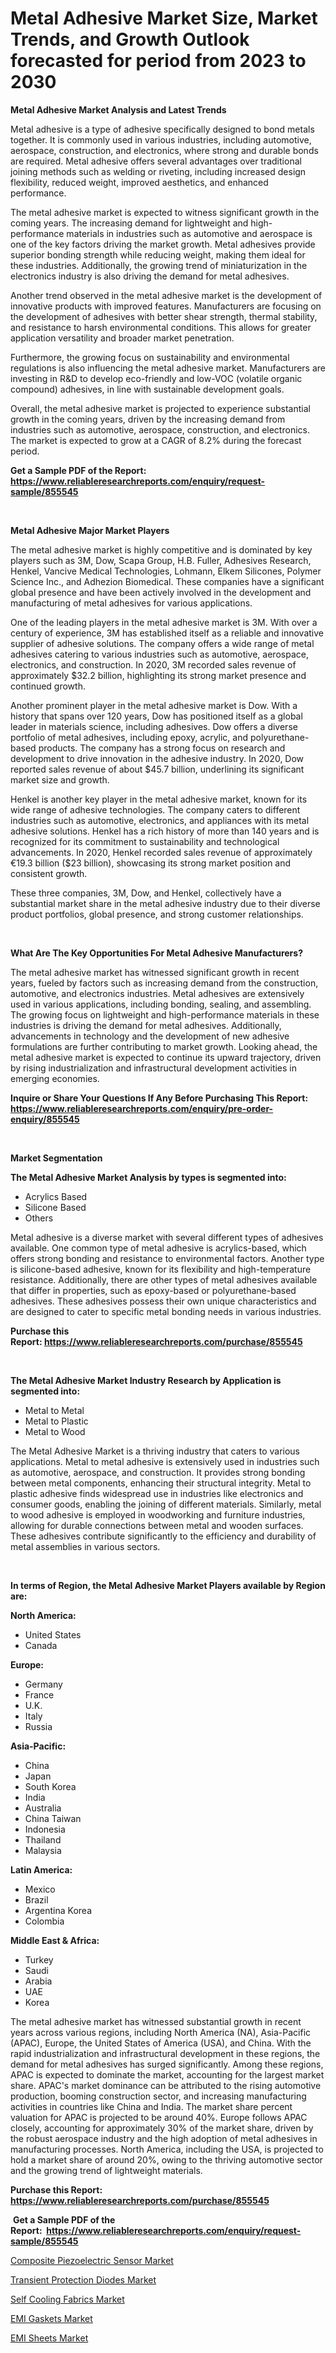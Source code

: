<p><h1>Metal Adhesive Market Size, Market Trends, and Growth Outlook forecasted for period from 2023 to 2030</h1></p><p><strong>Metal Adhesive Market Analysis and Latest Trends</strong></p>
<p><p>Metal adhesive is a type of adhesive specifically designed to bond metals together. It is commonly used in various industries, including automotive, aerospace, construction, and electronics, where strong and durable bonds are required. Metal adhesive offers several advantages over traditional joining methods such as welding or riveting, including increased design flexibility, reduced weight, improved aesthetics, and enhanced performance.</p><p>The metal adhesive market is expected to witness significant growth in the coming years. The increasing demand for lightweight and high-performance materials in industries such as automotive and aerospace is one of the key factors driving the market growth. Metal adhesives provide superior bonding strength while reducing weight, making them ideal for these industries. Additionally, the growing trend of miniaturization in the electronics industry is also driving the demand for metal adhesives.</p><p>Another trend observed in the metal adhesive market is the development of innovative products with improved features. Manufacturers are focusing on the development of adhesives with better shear strength, thermal stability, and resistance to harsh environmental conditions. This allows for greater application versatility and broader market penetration.</p><p>Furthermore, the growing focus on sustainability and environmental regulations is also influencing the metal adhesive market. Manufacturers are investing in R&D to develop eco-friendly and low-VOC (volatile organic compound) adhesives, in line with sustainable development goals.</p><p>Overall, the metal adhesive market is projected to experience substantial growth in the coming years, driven by the increasing demand from industries such as automotive, aerospace, construction, and electronics. The market is expected to grow at a CAGR of 8.2% during the forecast period.</p></p>
<p><strong>Get a Sample PDF of the Report:&nbsp; <a href="https://www.reliableresearchreports.com/enquiry/request-sample/855545">https://www.reliableresearchreports.com/enquiry/request-sample/855545</a></strong></p>
<p>&nbsp;</p>
<p><strong>Metal Adhesive Major Market Players</strong></p>
<p><p>The metal adhesive market is highly competitive and is dominated by key players such as 3M, Dow, Scapa Group, H.B. Fuller, Adhesives Research, Henkel, Vancive Medical Technologies, Lohmann, Elkem Silicones, Polymer Science Inc., and Adhezion Biomedical. These companies have a significant global presence and have been actively involved in the development and manufacturing of metal adhesives for various applications.</p><p>One of the leading players in the metal adhesive market is 3M. With over a century of experience, 3M has established itself as a reliable and innovative supplier of adhesive solutions. The company offers a wide range of metal adhesives catering to various industries such as automotive, aerospace, electronics, and construction. In 2020, 3M recorded sales revenue of approximately $32.2 billion, highlighting its strong market presence and continued growth.</p><p>Another prominent player in the metal adhesive market is Dow. With a history that spans over 120 years, Dow has positioned itself as a global leader in materials science, including adhesives. Dow offers a diverse portfolio of metal adhesives, including epoxy, acrylic, and polyurethane-based products. The company has a strong focus on research and development to drive innovation in the adhesive industry. In 2020, Dow reported sales revenue of about $45.7 billion, underlining its significant market size and growth.</p><p>Henkel is another key player in the metal adhesive market, known for its wide range of adhesive technologies. The company caters to different industries such as automotive, electronics, and appliances with its metal adhesive solutions. Henkel has a rich history of more than 140 years and is recognized for its commitment to sustainability and technological advancements. In 2020, Henkel recorded sales revenue of approximately €19.3 billion ($23 billion), showcasing its strong market position and consistent growth.</p><p>These three companies, 3M, Dow, and Henkel, collectively have a substantial market share in the metal adhesive industry due to their diverse product portfolios, global presence, and strong customer relationships.</p></p>
<p>&nbsp;</p>
<p><strong>What Are The Key Opportunities For Metal Adhesive Manufacturers?</strong></p>
<p><p>The metal adhesive market has witnessed significant growth in recent years, fueled by factors such as increasing demand from the construction, automotive, and electronics industries. Metal adhesives are extensively used in various applications, including bonding, sealing, and assembling. The growing focus on lightweight and high-performance materials in these industries is driving the demand for metal adhesives. Additionally, advancements in technology and the development of new adhesive formulations are further contributing to market growth. Looking ahead, the metal adhesive market is expected to continue its upward trajectory, driven by rising industrialization and infrastructural development activities in emerging economies.</p></p>
<p><strong>Inquire or Share Your Questions If Any Before Purchasing This Report: <a href="https://www.reliableresearchreports.com/enquiry/pre-order-enquiry/855545">https://www.reliableresearchreports.com/enquiry/pre-order-enquiry/855545</a></strong></p>
<p>&nbsp;</p>
<p><strong>Market Segmentation</strong></p>
<p><strong>The Metal Adhesive Market Analysis by types is segmented into:</strong></p>
<p><ul><li>Acrylics Based</li><li>Silicone Based</li><li>Others</li></ul></p>
<p><p>Metal adhesive is a diverse market with several different types of adhesives available. One common type of metal adhesive is acrylics-based, which offers strong bonding and resistance to environmental factors. Another type is silicone-based adhesive, known for its flexibility and high-temperature resistance. Additionally, there are other types of metal adhesives available that differ in properties, such as epoxy-based or polyurethane-based adhesives. These adhesives possess their own unique characteristics and are designed to cater to specific metal bonding needs in various industries.</p></p>
<p><strong>Purchase this Report:&nbsp;<a href="https://www.reliableresearchreports.com/purchase/855545">https://www.reliableresearchreports.com/purchase/855545</a></strong></p>
<p>&nbsp;</p>
<p><strong>The Metal Adhesive Market Industry Research by Application is segmented into:</strong></p>
<p><ul><li>Metal to Metal</li><li>Metal to Plastic</li><li>Metal to Wood</li></ul></p>
<p><p>The Metal Adhesive Market is a thriving industry that caters to various applications. Metal to metal adhesive is extensively used in industries such as automotive, aerospace, and construction. It provides strong bonding between metal components, enhancing their structural integrity. Metal to plastic adhesive finds widespread use in industries like electronics and consumer goods, enabling the joining of different materials. Similarly, metal to wood adhesive is employed in woodworking and furniture industries, allowing for durable connections between metal and wooden surfaces. These adhesives contribute significantly to the efficiency and durability of metal assemblies in various sectors.</p></p>
<p>&nbsp;</p>
<p><strong>In terms of Region, the Metal Adhesive Market Players available by Region are:</strong></p>
<p>
    <p> <strong> North America: </strong>
        <ul>
            <li>United States</li>
            <li>Canada</li>
        </ul>
        </p> 
    <p> <strong> Europe: </strong>
        <ul>
            <li>Germany</li>
            <li>France</li>
            <li>U.K.</li>
            <li>Italy</li>
            <li>Russia</li>
        </ul>
        </p> 
    <p> <strong> Asia-Pacific: </strong>
        <ul>
            <li>China</li>
            <li>Japan</li>
            <li>South Korea</li>
            <li>India</li>
            <li>Australia</li>
            <li>China Taiwan</li>
            <li>Indonesia</li>
            <li>Thailand</li>
            <li>Malaysia</li>
        </ul>
        </p> 
    <p> <strong> Latin America: </strong>
        <ul>
            <li>Mexico</li>
            <li>Brazil</li>
            <li>Argentina Korea</li>
            <li>Colombia</li>
        </ul>
        </p> 
    <p> <strong> Middle East & Africa: </strong>
        <ul>
            <li>Turkey</li>
            <li>Saudi</li>
            <li>Arabia</li>
            <li>UAE</li>
            <li>Korea</li>
        </ul>
    </p>
    </p>
<p><p>The metal adhesive market has witnessed substantial growth in recent years across various regions, including North America (NA), Asia-Pacific (APAC), Europe, the United States of America (USA), and China. With the rapid industrialization and infrastructural development in these regions, the demand for metal adhesives has surged significantly. Among these regions, APAC is expected to dominate the market, accounting for the largest market share. APAC's market dominance can be attributed to the rising automotive production, booming construction sector, and increasing manufacturing activities in countries like China and India. The market share percent valuation for APAC is projected to be around 40%. Europe follows APAC closely, accounting for approximately 30% of the market share, driven by the robust aerospace industry and the high adoption of metal adhesives in manufacturing processes. North America, including the USA, is projected to hold a market share of around 20%, owing to the thriving automotive sector and the growing trend of lightweight materials.</p></p>
<p><strong>Purchase this Report: <a href="https://www.reliableresearchreports.com/purchase/855545">https://www.reliableresearchreports.com/purchase/855545</a></strong></p>
<p>&nbsp;<strong>Get a Sample PDF of the Report:&nbsp;&nbsp;<a href="https://www.reliableresearchreports.com/enquiry/request-sample/855545">https://www.reliableresearchreports.com/enquiry/request-sample/855545</a></strong></p>
<p><strong></strong></p>
<p><p><a href="https://medium.com/@candaceking17/composite-piezoelectric-sensor-market-trends-forecast-and-competitive-analysis-to-2030-b4802ed59570">Composite Piezoelectric Sensor Market</a></p><p><a href="https://medium.com/@tiannathiel2023/transient-protection-diodes-market-size-cagr-trends-2024-2030-e91aef7e52e1">Transient Protection Diodes Market</a></p><p><a href="https://github.com/NorbertYates/Market-Research-Report-List-2/blob/main/self-cooling-fabrics-market.md">Self Cooling Fabrics Market</a></p><p><a href="https://medium.com/@hazelharvey1918/emi-gaskets-market-furnishes-information-on-market-share-market-trends-and-market-growth-850db94bed8f">EMI Gaskets Market</a></p><p><a href="https://medium.com/@kyliebodei/emi-sheets-market-insights-into-market-cagr-market-trends-and-growth-strategies-8e25cbc13164">EMI Sheets Market</a></p></p>